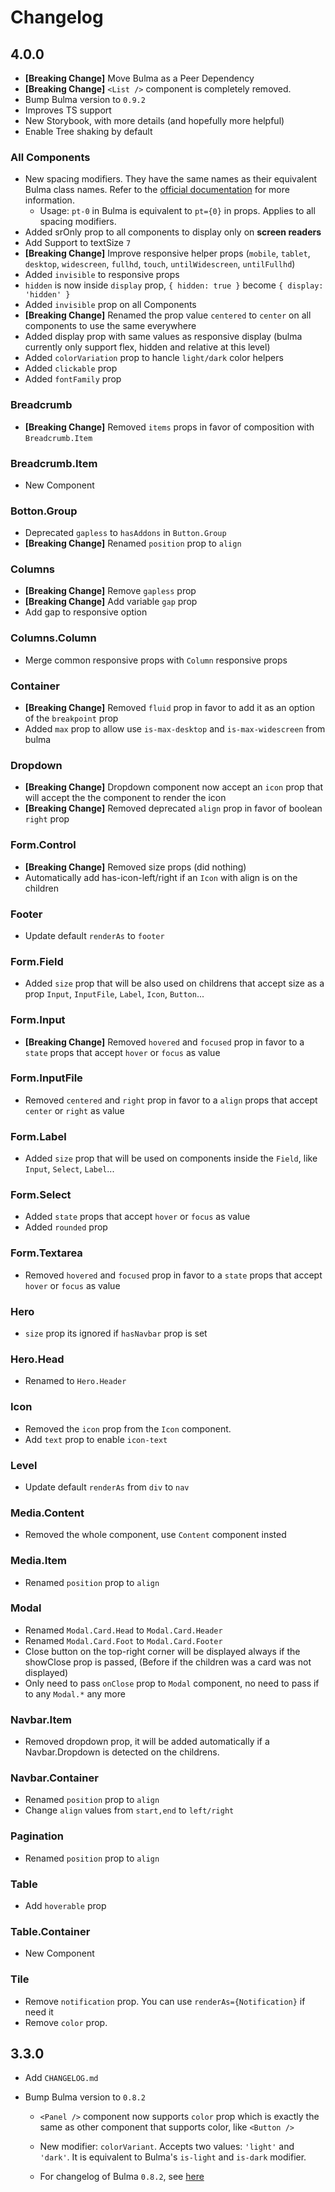 # Changelog

## 4.0.0

- **[Breaking Change]** Move Bulma as a Peer Dependency
- **[Breaking Change]** `<List />` component is completely removed.
- Bump Bulma version to `0.9.2`
- Improves TS support
- New Storybook, with more details (and hopefully more helpful)
- Enable Tree shaking by default
### All Components
- New spacing modifiers. They have the same names as their equivalent Bulma class names.
  Refer to the [official documentation](https://bulma.io/documentation/helpers/spacing-helpers/) for more information.
  - Usage: `pt-0` in Bulma is equivalent to `pt={0}` in props. Applies to all spacing modifiers.
- Added srOnly prop to all components to display only on **screen readers**
- Add Support to textSize `7`
- **[Breaking Change]** Improve responsive helper props (`mobile`, `tablet`, `desktop`, `widescreen`, `fullhd`, `touch`, `untilWidescreen`, `untilFullhd`)
- Added `invisible` to responsive props
- `hidden` is now inside `display` prop, `{ hidden: true }` become `{ display: 'hidden' }`
- Added `invisible` prop on all Components
- **[Breaking Change]** Renamed the prop value `centered` to `center` on all components to use the same everywhere
- Added display prop with same values as responsive display (bulma currently only support flex, hidden and relative at this level)
- Added `colorVariation` prop to hancle `light/dark` color helpers
- Added `clickable` prop
- Added `fontFamily` prop

### Breadcrumb
- **[Breaking Change]** Removed `items` props in favor of composition with `Breadcrumb.Item`

### Breadcrumb.Item
- New Component

### Botton.Group
- Deprecated `gapless` to `hasAddons` in `Button.Group`
- **[Breaking Change]** Renamed `position` prop to `align`

### Columns
- **[Breaking Change]** Remove `gapless` prop
- **[Breaking Change]** Add variable `gap` prop
- Add gap to responsive option

### Columns.Column
- Merge common responsive props with `Column` responsive props

### Container
- **[Breaking Change]** Removed `fluid` prop in favor to add it as an option of the `breakpoint` prop
- Added `max` prop to allow use `is-max-desktop` and `is-max-widescreen` from bulma

### Dropdown
- **[Breaking Change]** Dropdown component now accept an `icon` prop that will accept the the component to render the icon
- **[Breaking Change]** Removed deprecated `align` prop in favor of boolean `right` prop

### Form.Control
- **[Breaking Change]** Removed size props (did nothing)
- Automatically add has-icon-left/right if an `Icon` with align is on the children

### Footer
- Update default `renderAs` to `footer`

### Form.Field
- Added `size` prop that will be also used on childrens that accept size as a prop `Input`, `InputFile`, `Label`, `Icon`, `Button`...

### Form.Input
- **[Breaking Change]** Removed `hovered` and `focused` prop in favor to a `state` props that accept `hover` or `focus` as value

### Form.InputFile
- Removed `centered` and `right` prop in favor to a `align` props that accept `center` or `right` as value

### Form.Label
- Added `size` prop that will be used on components inside the `Field`, like `Input`, `Select`, `Label`...

### Form.Select
- Added `state` props that accept `hover` or `focus` as value
- Added `rounded` prop

### Form.Textarea
- Removed `hovered` and `focused` prop in favor to a `state` props that accept `hover` or `focus` as value

### Hero
- `size` prop its ignored if `hasNavbar` prop is set

### Hero.Head
- Renamed to `Hero.Header`

### Icon
- Removed the `icon` prop from the `Icon` component.
- Add `text` prop to enable `icon-text`

### Level
- Update default `renderAs` from `div` to `nav`

### Media.Content
- Removed the whole component, use `Content` component insted

### Media.Item
- Renamed `position` prop to `align`

### Modal
- Renamed `Modal.Card.Head` to `Modal.Card.Header`
- Renamed `Modal.Card.Foot` to `Modal.Card.Footer`
- Close button on the top-right corner will be displayed always if the showClose prop is passed, (Before if the children was a card was not displayed)
- Only need to pass `onClose` prop to `Modal` component, no need to pass if to any `Modal.*` any more

### Navbar.Item
- Removed dropdown prop, it will be added automatically if a Navbar.Dropdown is detected on the childrens.

### Navbar.Container
- Renamed `position` prop to `align`
- Change `align` values from `start,end` to `left/right`

### Pagination
- Renamed `position` prop to `align`

### Table
- Add `hoverable` prop

### Table.Container
- New Component

### Tile
- Remove `notification` prop. You can use `renderAs={Notification}` if need it
- Remove `color` prop.

## 3.3.0

- Add `CHANGELOG.md`

- Bump Bulma version to `0.8.2`

  - `<Panel />` component now supports `color` prop which is exactly the same as
    other component that supports color, like `<Button />`

  - New modifier: `colorVariant`. Accepts two values: `'light'` and `'dark'`.
    It is equivalent to Bulma's `is-light` and `is-dark` modifier.
  
  - For changelog of Bulma `0.8.2`, see [here](https://github.com/jgthms/bulma/blob/master/CHANGELOG.md#082)

